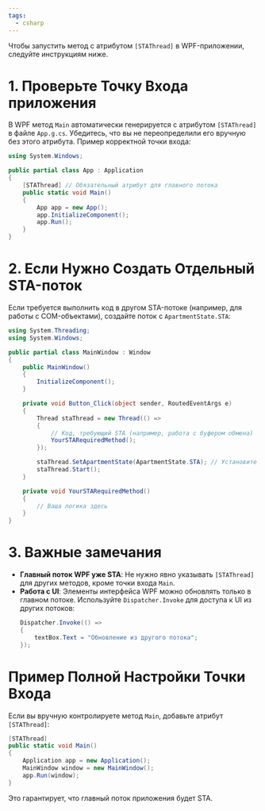 ```yaml
---
tags:
  - csharp
---
```


Чтобы запустить метод с атрибутом `[STAThread]` в WPF-приложении, следуйте инструкциям ниже.

# 1. **Проверьте Точку Входа приложения**
В WPF метод `Main` автоматически генерируется с атрибутом `[STAThread]` в файле `App.g.cs`. Убедитесь, что вы не переопределили его вручную без этого атрибута. Пример корректной точки входа:

```csharp
using System.Windows;

public partial class App : Application
{
    [STAThread] // Обязательный атрибут для главного потока
    public static void Main()
    {
        App app = new App();
        app.InitializeComponent();
        app.Run();
    }
}
```

# 2. **Если Нужно Создать Отдельный STA-поток**
Если требуется выполнить код в другом STA-потоке (например, для работы с COM-объектами), создайте поток с `ApartmentState.STA`:

```csharp
using System.Threading;
using System.Windows;

public partial class MainWindow : Window
{
    public MainWindow()
    {
        InitializeComponent();
    }

    private void Button_Click(object sender, RoutedEventArgs e)
    {
        Thread staThread = new Thread(() =>
        {
            // Код, требующий STA (например, работа с буфером обмена)
            YourSTARequiredMethod();
        });

        staThread.SetApartmentState(ApartmentState.STA); // Установите STA для потока
        staThread.Start();
    }

    private void YourSTARequiredMethod()
    {
        // Ваша логика здесь
    }
}
```

# 3. **Важные замечания**
- **Главный поток WPF уже STA**: Не нужно явно указывать `[STAThread]` для других методов, кроме точки входа `Main`.
- **Работа с UI**: Элементы интерфейса WPF можно обновлять только в главном потоке. Используйте `Dispatcher.Invoke` для доступа к UI из других потоков:
  ```csharp
  Dispatcher.Invoke(() => 
  {
      textBox.Text = "Обновление из другого потока";
  });
  ```

# Пример Полной Настройки Точки Входа
Если вы вручную контролируете метод `Main`, добавьте атрибут `[STAThread]`:

```csharp
[STAThread]
public static void Main()
{
    Application app = new Application();
    MainWindow window = new MainWindow();
    app.Run(window);
}
```

Это гарантирует, что главный поток приложения будет STA.